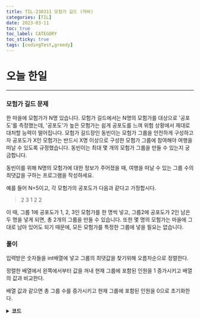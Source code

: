 ```yaml
---
title: TIL-230311 모험가 길드 (자바)
categories: [TIL]
date: 2023-03-11
toc: true
toc_label: CATEGORY
toc_sticky: true
tags: [codingTest,greedy]
---
```


# 오늘 한일

---

### 모험가 길드 문제

한 마을에 모험가가 N명 있습니다. 모험가 길드에서는 N명의 모험가를 대상으로 '공포도'를 측정했는데, '공포도'가 높은 모험가는 쉽게 공포도를 느껴 위험 상황에서 제대로 대처할 능력이 떨어집니다. 모험가 길드장인 동빈이는 모험가 그룹을 안전하게 구성하고자 공포도가 X인 모험가는 반드시 X명 이상으로 구성한 모험가 그룹에 참여해야 여행을 떠날 수 있도록 규정했습니다. 동빈이는 최대 몇 개의 모험가 그룹을 만들 수 있는지 궁금합니다.

동빈이를 위해 N명의 모험가에 대한 정보가 주어졌을 때, 여행을 떠날 수 있는 그룹 수의 최댓값을 구하는 프로그램을 작성하세요.

예를 들어 N=5이고, 각 모험가의 공포도가 다음과 같다고 가정합시다.

> 2 3 1 2 2
> 

이 때, 그룹 1에 공포도가 1, 2, 3인 모험가를 한 명씩 넣고, 그룹2에 공포도가 2인 남은 두 명을 넣게 되면, 총 2개의 그룹을 만들 수 있습니다. 또한 몇 명의 모험가는 마을에 그대로 남아 있어도 되기 때문에, 모든 모험가를 특정한 그룹에 넣을 필요는 없습니다.

### 풀이

입력받은 숫자들을 int배열에 넣고 그룹의 최댓값을 찾기위해 오름차순으로 정렬한다.

정렬한 배열에서 왼쪽에서부터 값을 꺼내 현재 그룹에 포함된 인원을 1 증가시키고 배열의 값과 비교한다.

배열 값과 같으면 총 그룹 수를 증가시키고 현재 그룹에 포함된 인원을 0으로 초기화한다. 

<details>
<summary> <b>코드</b> 
</summary>
<div markdown="1">

```java
public class AdventurerGuild {
    public static void main(String[] args) {
        Scanner sc = new Scanner(System.in);
        int x = sc.nextInt();
        int answer = 0;
        int count = 0;
        int[] arr = new int[x];
        for (int i = 0; i < x; i++) arr[i] = sc.nextInt();
        Arrays.sort(arr);

        for (int i = 0; i < x; i++) {
            count += 1;
            if (count == arr[i]) {
                count = 0;
                answer += 1;
            }
        }
        System.out.println(answer);
    }
}
```

</div>
</details>
